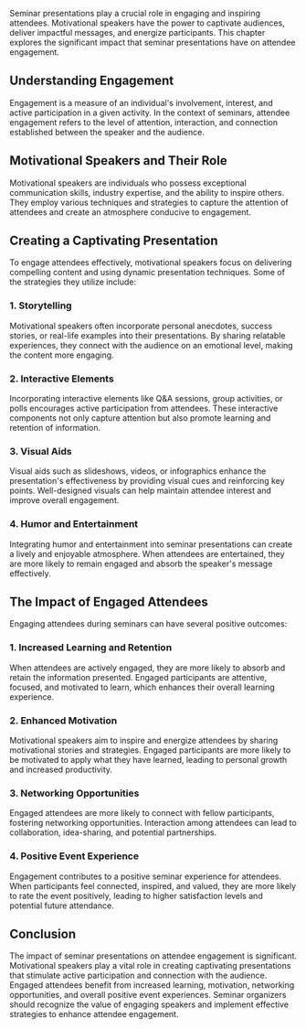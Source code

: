 
Seminar presentations play a crucial role in engaging and inspiring attendees. Motivational speakers have the power to captivate audiences, deliver impactful messages, and energize participants. This chapter explores the significant impact that seminar presentations have on attendee engagement.

Understanding Engagement
------------------------

Engagement is a measure of an individual's involvement, interest, and active participation in a given activity. In the context of seminars, attendee engagement refers to the level of attention, interaction, and connection established between the speaker and the audience.

Motivational Speakers and Their Role
------------------------------------

Motivational speakers are individuals who possess exceptional communication skills, industry expertise, and the ability to inspire others. They employ various techniques and strategies to capture the attention of attendees and create an atmosphere conducive to engagement.

Creating a Captivating Presentation
-----------------------------------

To engage attendees effectively, motivational speakers focus on delivering compelling content and using dynamic presentation techniques. Some of the strategies they utilize include:

### 1. Storytelling

Motivational speakers often incorporate personal anecdotes, success stories, or real-life examples into their presentations. By sharing relatable experiences, they connect with the audience on an emotional level, making the content more engaging.

### 2. Interactive Elements

Incorporating interactive elements like Q\&A sessions, group activities, or polls encourages active participation from attendees. These interactive components not only capture attention but also promote learning and retention of information.

### 3. Visual Aids

Visual aids such as slideshows, videos, or infographics enhance the presentation's effectiveness by providing visual cues and reinforcing key points. Well-designed visuals can help maintain attendee interest and improve overall engagement.

### 4. Humor and Entertainment

Integrating humor and entertainment into seminar presentations can create a lively and enjoyable atmosphere. When attendees are entertained, they are more likely to remain engaged and absorb the speaker's message effectively.

The Impact of Engaged Attendees
-------------------------------

Engaging attendees during seminars can have several positive outcomes:

### 1. Increased Learning and Retention

When attendees are actively engaged, they are more likely to absorb and retain the information presented. Engaged participants are attentive, focused, and motivated to learn, which enhances their overall learning experience.

### 2. Enhanced Motivation

Motivational speakers aim to inspire and energize attendees by sharing motivational stories and strategies. Engaged participants are more likely to be motivated to apply what they have learned, leading to personal growth and increased productivity.

### 3. Networking Opportunities

Engaged attendees are more likely to connect with fellow participants, fostering networking opportunities. Interaction among attendees can lead to collaboration, idea-sharing, and potential partnerships.

### 4. Positive Event Experience

Engagement contributes to a positive seminar experience for attendees. When participants feel connected, inspired, and valued, they are more likely to rate the event positively, leading to higher satisfaction levels and potential future attendance.

Conclusion
----------

The impact of seminar presentations on attendee engagement is significant. Motivational speakers play a vital role in creating captivating presentations that stimulate active participation and connection with the audience. Engaged attendees benefit from increased learning, motivation, networking opportunities, and overall positive event experiences. Seminar organizers should recognize the value of engaging speakers and implement effective strategies to enhance attendee engagement.
